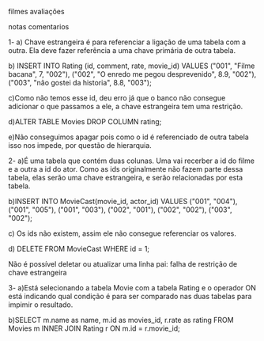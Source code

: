 filmes
avaliações

notas
comentarios

1- 
a) Chave estrangeira é para referenciar a ligação de uma tabela com a outra. Ela deve fazer referência a uma chave primária de outra tabela.

b)
INSERT INTO Rating (id, comment, rate, movie_id)
VALUES ("001", "Filme bacana", 7, "002"),
       ("002", "O enredo me pegou desprevenido", 8.9, "002"),
       ("003", "não gostei da historia", 8.8, "003");

c)Como não temos esse id, deu erro já que o banco não consegue adicionar o que passamos a ele, a chave estrangeira tem uma restrição.


d)ALTER TABLE Movies DROP COLUMN rating;

e)Não conseguimos apagar pois como o id é referenciado de outra tabela isso nos impede, por questão de hierarquia.

2-
a)É uma tabela que contém duas colunas. Uma vai recerber a id do filme e a outra a id do ator. Como as ids originalmente não fazem parte dessa tabela, elas serão uma chave estrangeira, e serão relacionadas por esta tabela.

b)INSERT INTO MovieCast(movie_id, actor_id)
VALUES
	("001", "004"),
	("001", "005"),
	("001", "003"),
	("002", "001"),
	("002", "002"),
	("003", "002");
 
 c) Os ids não existem, assim ele não consegue referenciar os valores.

d) DELETE FROM MovieCast WHERE id = 1;

Não é possível deletar ou atualizar uma linha pai: falha de restrição de chave estrangeira

3- 
a)Está selecionando a tabela Movie com a tabela Rating e o operador ON está indicando qual condição é para ser comparado nas duas tabelas para impimir o resultado.

b)SELECT  m.name as name, m.id as movies_id, r.rate as rating 
FROM Movies m
INNER JOIN Rating r ON m.id = r.movie_id;


